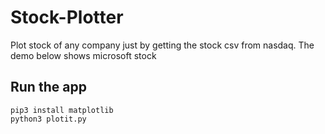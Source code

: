 # Stock-Plotter
Plot stock of any company just by getting the stock csv from nasdaq. The demo below shows microsoft stock

## Run the app
```
pip3 install matplotlib
python3 plotit.py
```
